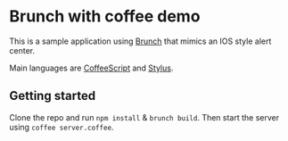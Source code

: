 # Brunch with coffee demo
This is a sample application using [Brunch](http://brunch.io/) that mimics an IOS style alert center.

Main languages are [CoffeeScript](http://coffeescript.org/) and
[Stylus](http://learnboost.github.com/stylus/).

## Getting started

Clone the repo and run `npm install` & `brunch build`.
Then start the server using `coffee server.coffee`.

